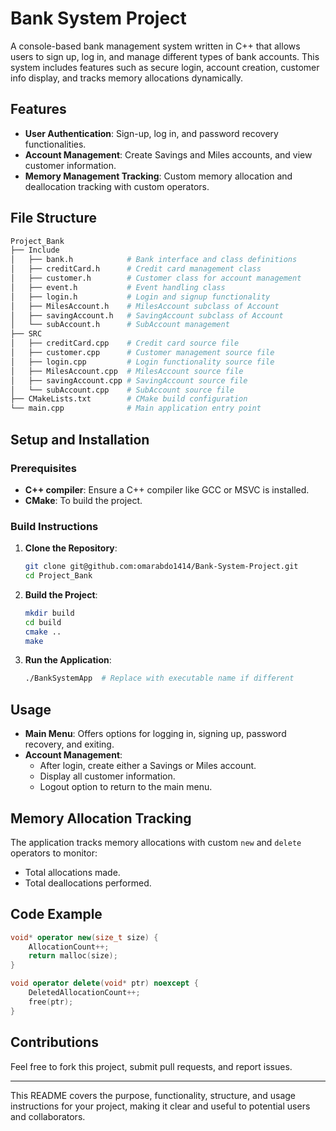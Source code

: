 # Bank System Project

A console-based bank management system written in C++ that allows users to sign up, log in, and manage different types of bank accounts. This system includes features such as secure login, account creation, customer info display, and tracks memory allocations dynamically.

## Features
- **User Authentication**: Sign-up, log in, and password recovery functionalities.
- **Account Management**: Create Savings and Miles accounts, and view customer information.
- **Memory Management Tracking**: Custom memory allocation and deallocation tracking with custom operators.

## File Structure
```bash
Project_Bank
├── Include
│   ├── bank.h            # Bank interface and class definitions
│   ├── creditCard.h      # Credit card management class
│   ├── customer.h        # Customer class for account management
│   ├── event.h           # Event handling class
│   ├── login.h           # Login and signup functionality
│   ├── MilesAccount.h    # MilesAccount subclass of Account
│   ├── savingAccount.h   # SavingAccount subclass of Account
│   └── subAccount.h      # SubAccount management
├── SRC
│   ├── creditCard.cpp    # Credit card source file
│   ├── customer.cpp      # Customer management source file
│   ├── login.cpp         # Login functionality source file
│   ├── MilesAccount.cpp  # MilesAccount source file
│   ├── savingAccount.cpp # SavingAccount source file
│   └── subAccount.cpp    # SubAccount source file
├── CMakeLists.txt        # CMake build configuration
└── main.cpp              # Main application entry point
```

## Setup and Installation
### Prerequisites
- **C++ compiler**: Ensure a C++ compiler like GCC or MSVC is installed.
- **CMake**: To build the project.

### Build Instructions
1. **Clone the Repository**:
   ```bash
   git clone git@github.com:omarabdo1414/Bank-System-Project.git
   cd Project_Bank
   ```

2. **Build the Project**:
   ```bash
   mkdir build
   cd build
   cmake ..
   make
   ```

3. **Run the Application**:
   ```bash
   ./BankSystemApp  # Replace with executable name if different
   ```

## Usage
- **Main Menu**: Offers options for logging in, signing up, password recovery, and exiting.
- **Account Management**:
  - After login, create either a Savings or Miles account.
  - Display all customer information.
  - Logout option to return to the main menu.

## Memory Allocation Tracking
The application tracks memory allocations with custom `new` and `delete` operators to monitor:
- Total allocations made.
- Total deallocations performed.

## Code Example
```cpp
void* operator new(size_t size) {
    AllocationCount++;
    return malloc(size);
}

void operator delete(void* ptr) noexcept {
    DeletedAllocationCount++;
    free(ptr);
}
```

## Contributions
Feel free to fork this project, submit pull requests, and report issues.

--- 

This README covers the purpose, functionality, structure, and usage instructions for your project, making it clear and useful to potential users and collaborators.